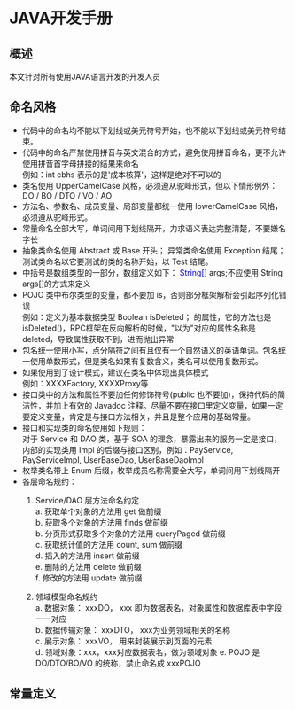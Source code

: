 # JAVA开发手册

## 概述
本文针对所有使用JAVA语言开发的开发人员

## 命名风格

- 代码中的命名均不能以下划线或美元符号开始，也不能以下划线或美元符号结束。
- 代码中的命名严禁使用拼音与英文混合的方式，避免使用拼音命名，更不允许使用拼音首字母拼接的结果来命名<br/>
  例如：int cbhs  表示的是'成本核算'，这样是绝对不可以的
- 类名使用 UpperCamelCase 风格，必须遵从驼峰形式，但以下情形例外： DO / BO / DTO / VO / AO
- 方法名、参数名、成员变量、局部变量都统一使用 lowerCamelCase 风格，必须遵从驼峰形式。
- 常量命名全部大写，单词间用下划线隔开，力求语义表达完整清楚，不要嫌名字长
- 抽象类命名使用 Abstract 或 Base 开头； 异常类命名使用 Exception 结尾； 测试类命名以它要测试的类的名称开始，以 Test 结尾。
- 中括号是数组类型的一部分，数组定义如下： <font color="blue">String[]</font> args;不应使用 String args[]的方式来定义
- POJO 类中布尔类型的变量，都不要加 is，否则部分框架解析会引起序列化错误<br/>
  例如：定义为基本数据类型 Boolean isDeleted； 的属性，它的方法也是 isDeleted()，RPC框架在反向解析的时候，"以为"对应的属性名称是 deleted，导致属性获取不到，进而抛出异常
- 包名统一使用小写，点分隔符之间有且仅有一个自然语义的英语单词。包名统一使用单数形式，但是类名如果有复数含义，类名可以使用复数形式。
- 如果使用到了设计模式，建议在类名中体现出具体模式<br/>
  例如：XXXXFactory, XXXXProxy等
- 接口类中的方法和属性不要加任何修饰符号(public 也不要加)，保持代码的简洁性，并加上有效的 Javadoc 注释。尽量不要在接口里定义变量，如果一定要定义变量，肯定是与接口方法相关，并且是整个应用的基础常量。
- 接口和实现类的命名使用如下规则：<br/>
对于 Service 和 DAO 类，基于 SOA 的理念，暴露出来的服务一定是接口，内部的实现类用 Impl 的后缀与接口区别，例如：PayService, PayServiceImpl, UserBaseDao, UserBaseDaoImpl
- 枚举类名带上 Enum 后缀，枚举成员名称需要全大写，单词间用下划线隔开
- 各层命名规约：
  1. Service/DAO 层方法命名约定<br/>
a. 获取单个对象的方法用 get 做前缀<br/>
b. 获取多个对象的方法用 finds 做前缀<br/>
b. 分页形式获取多个对象的方法用 queryPaged 做前缀<br/>
c. 获取统计值的方法用 count, sum 做前缀<br/>
d. 插入的方法用 insert 做前缀<br/>
e. 删除的方法用 delete 做前缀<br/>
f. 修改的方法用 update 做前缀<br/>

  2. 领域模型命名规约<br/>
a. 数据对象： xxxDO， xxx 即为数据表名，对象属性和数据库表中字段一一对应<br/>
b. 数据传输对象： xxxDTO， xxx为业务领域相关的名称<br/>
c. 展示对象： xxxVO， 用来封装展示到页面的元素<br/>
d. 领域对象：xxx，xxx对应数据表名，做为领域对象
e. POJO 是 DO/DTO/BO/VO 的统称，禁止命名成 xxxPOJO

## 常量定义
